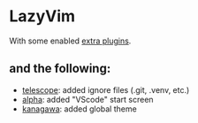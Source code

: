 # LazyVim
With some enabled [extra plugins](https://github.com/FrederikBertelsen/nvim/blob/main/lazyvim.json).

## and the following:
- [telescope](https://github.com/nvim-telescope/telescope.nvim): added ignore files (.git, .venv, etc.)
- [alpha](https://github.com/goolord/alpha-nvim): added "VScode" start screen
- [kanagawa](https://github.com/rebelot/kanagawa.nvim): added global theme
